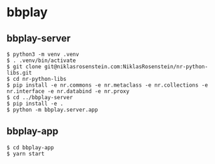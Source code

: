 # bbplay

## bbplay-server

    $ python3 -m venv .venv
    $ . .venv/bin/activate
    $ git clone git@niklasrosenstein.com:NiklasRosenstein/nr-python-libs.git
    $ cd nr-python-libs
    $ pip install -e nr.commons -e nr.metaclass -e nr.collections -e nr.interface -e nr.databind -e nr.proxy
    $ cd ../bbplay-server
    $ pip install -e .
    $ python -m bbplay.server.app

## bbplay-app

    $ cd bbplay-app
    $ yarn start
